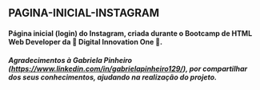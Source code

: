 ## PAGINA-INICIAL-INSTAGRAM

#### Página inicial (login) do Instagram, criada durante o Bootcamp de HTML Web Developer da 🚀 Digital Innovation One 🚀.

##### Agradecimentos à Gabriela Pinheiro (https://www.linkedin.com/in/gabrielapinheiro129/), por compartilhar dos seus conhecimentos, ajudando na realização do projeto.
